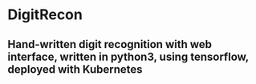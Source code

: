 # DigitRecon

## Hand-written digit recognition with web interface, written in python3, using tensorflow, deployed with Kubernetes
